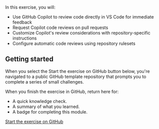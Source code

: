 In this exercise, you will:

- Use GitHub Copilot to review code directly in VS Code for immediate feedback
- Request Copilot code reviews on pull requests
- Customize Copilot's review considerations with repository-specific instructions
- Configure automatic code reviews using repository rulesets

## Getting started

When you select the Start the exercise on GitHub button below, you're navigated to a public GitHub template repository that prompts you to complete a series of small challenges.

When you finish the exercise in GitHub, return here for:

- A quick knowledge check.
- A summary of what you learned.
- A badge for completing this module.

[Start the exercise on GitHub ](https://github.com/skills/copilot-code-review)